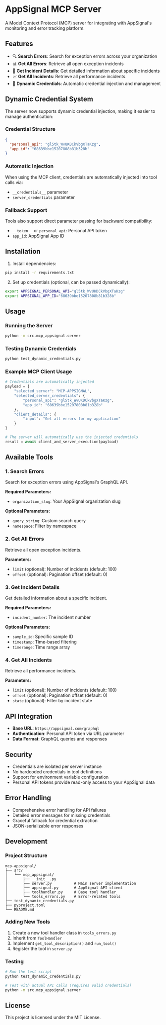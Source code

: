 # AppSignal MCP Server

A Model Context Protocol (MCP) server for integrating with AppSignal's monitoring and error tracking platform.

## Features

- 🔍 **Search Errors**: Search for exception errors across your organization
- 📊 **Get All Errors**: Retrieve all open exception incidents
- 🔎 **Get Incident Details**: Get detailed information about specific incidents
- 📈 **Get All Incidents**: Retrieve all performance incidents
- 🔐 **Dynamic Credentials**: Automatic credential injection and management

## Dynamic Credential System

The server now supports dynamic credential injection, making it easier to manage authentication:

### Credential Structure
```json
{
  "personal_api": "gl5tk_WvUKDCkVbgXTaKzg",
  "app_id": "68639bbe15207808b81b328b"
}
```

### Automatic Injection
When using the MCP client, credentials are automatically injected into tool calls via:
- `__credentials__` parameter
- `server_credentials` parameter

### Fallback Support
Tools also support direct parameter passing for backward compatibility:
- `__token__` or `personal_api`: Personal API token
- `app_id`: AppSignal App ID

## Installation

1. Install dependencies:
```bash
pip install -r requirements.txt
```

2. Set up credentials (optional, can be passed dynamically):
```bash
export APPSIGNAL_PERSONAL_API="gl5tk_WvUKDCkVbgXTaKzg"
export APPSIGNAL_APP_ID="68639bbe15207808b81b328b"
```

## Usage

### Running the Server
```bash
python -m src.mcp_appsignal.server
```

### Testing Dynamic Credentials
```bash
python test_dynamic_credentials.py
```

### Example MCP Client Usage
```python
# Credentials are automatically injected
payload = {
    "selected_server": "MCP-APPSIGNAL",
    "selected_server_credentials": {
        "personal_api": "gl5tk_WvUKDCkVbgXTaKzg",
        "app_id": "68639bbe15207808b81b328b"
    },
    "client_details": {
        "input": "Get all errors for my application"
    }
}

# The server will automatically use the injected credentials
result = await client_and_server_execution(payload)
```

## Available Tools

### 1. Search Errors
Search for exception errors using AppSignal's GraphQL API.

**Required Parameters:**
- `organization_slug`: Your AppSignal organization slug

**Optional Parameters:**
- `query_string`: Custom search query
- `namespace`: Filter by namespace

### 2. Get All Errors
Retrieve all open exception incidents.

**Parameters:**
- `limit` (optional): Number of incidents (default: 100)
- `offset` (optional): Pagination offset (default: 0)

### 3. Get Incident Details
Get detailed information about a specific incident.

**Required Parameters:**
- `incident_number`: The incident number

**Optional Parameters:**
- `sample_id`: Specific sample ID
- `timestamp`: Time-based filtering
- `timerange`: Time range array

### 4. Get All Incidents
Retrieve all performance incidents.

**Parameters:**
- `limit` (optional): Number of incidents (default: 100)
- `offset` (optional): Pagination offset (default: 0)
- `state` (optional): Filter by incident state

## API Integration

- **Base URL**: `https://appsignal.com/graphql`
- **Authentication**: Personal API token via URL parameter
- **Data Format**: GraphQL queries and responses

## Security

- Credentials are isolated per server instance
- No hardcoded credentials in tool definitions
- Support for environment variable configuration
- Personal API tokens provide read-only access to your AppSignal data

## Error Handling

- Comprehensive error handling for API failures
- Detailed error messages for missing credentials
- Graceful fallback for credential extraction
- JSON-serializable error responses

## Development

### Project Structure
```
mcp-appsignal/
├── src/
│   └── mcp_appsignal/
│       ├── __init__.py
│       ├── server.py          # Main server implementation
│       ├── appsignal.py       # AppSignal API client
│       ├── toolhandler.py     # Base tool handler
│       └── tools_errors.py    # Error-related tools
├── test_dynamic_credentials.py
├── pyproject.toml
└── README.md
```

### Adding New Tools

1. Create a new tool handler class in `tools_errors.py`
2. Inherit from `ToolHandler`
3. Implement `get_tool_description()` and `run_tool()`
4. Register the tool in `server.py`

### Testing
```bash
# Run the test script
python test_dynamic_credentials.py

# Test with actual API calls (requires valid credentials)
python -m src.mcp_appsignal.server
```

## License

This project is licensed under the MIT License. 